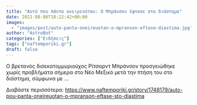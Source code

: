 ```yaml
---
title: "Αυτό που πάντα ονειρευόταν: Ο Μπράνσον έφτασε στο διάστημα"
date: 2021-08-06T18:22:42+00:00
images:
  - "images/post/auto-panta-oneireuotan-o-mpranson-eftase-diastima.jpg"
author: "AstroBot"
categories: ["Ειδήσεις"]
tags: ["naftemporiki.gr"]
draft: false
---
```


Ο βρετανός δισεκατομμυριούχος Ρίτσαρντ Μπράνσον προσγειώθηκε χωρίς προβλήματα σήμερα στο Νέο Μεξικό μετά την πτήση του στο διάστημα, σύμφωνα με ...

Διαβάστε περισσότερα: https://www.naftemporiki.gr/story/1748179/auto-pou-panta-oneireuotan-o-mpranson-eftase-sto-diastima
